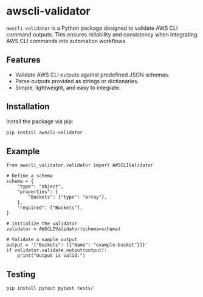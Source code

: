 # awscli-validator

`awscli-validator` is a Python package designed to validate AWS CLI command outputs. This ensures reliability and consistency when integrating AWS CLI commands into automation workflows.

## Features
- Validate AWS CLI outputs against predefined JSON schemas.
- Parse outputs provided as strings or dictionaries.
- Simple, lightweight, and easy to integrate.

## Installation

Install the package via pip:

```bash
pip install awscli-validator
```

## Example

```
from awscli_validator.validator import AWSCLIValidator

# Define a schema
schema = {
    "type": "object",
    "properties": {
        "Buckets": {"type": "array"},
    },
    "required": ["Buckets"],
}

# Initialize the validator
validator = AWSCLIValidator(schema=schema)

# Validate a sample output
output = '{"Buckets": [{"Name": "example-bucket"}]}'
if validator.validate_output(output):
    print("Output is valid.")

```

## Testing 

``
pip install pytest
pytest tests/
``

